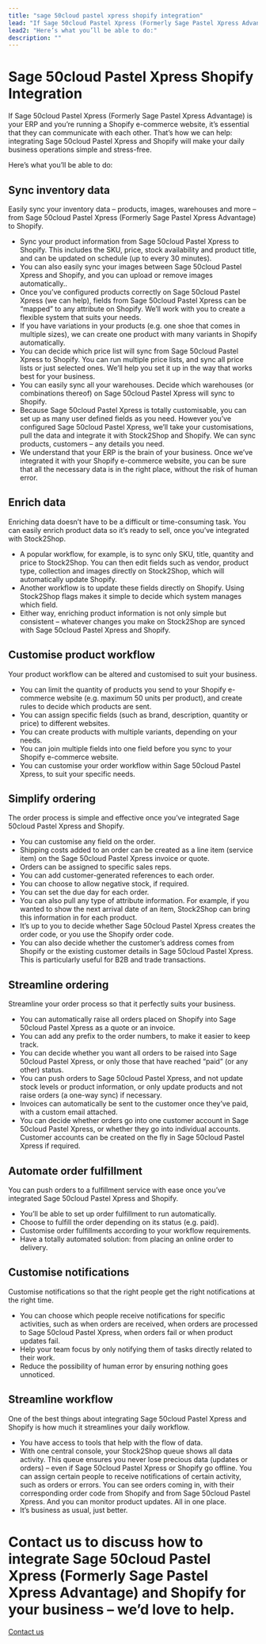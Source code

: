```yaml
---
title: "sage 50cloud pastel xpress shopify integration"
lead: "If Sage 50cloud Pastel Xpress (Formerly Sage Pastel Xpress Advantage) is your ERP and you’re running a Shopify e-commerce website, it’s essential that they can communicate with each other. That’s how we can help: integrating Sage 50cloud Pastel Xpress and Shopify will make your daily business operations simple and stress-free."
lead2: "Here’s what you’ll be able to do:"
description: ""
---
```


Sage 50cloud Pastel Xpress Shopify Integration
==============================================

If Sage 50cloud Pastel Xpress (Formerly Sage Pastel Xpress Advantage) is your ERP and you’re running a Shopify e-commerce website, it’s essential that they can communicate with each other. That’s how we can help: integrating Sage 50cloud Pastel Xpress and Shopify will make your daily business operations simple and stress-free.  
  
Here’s what you’ll be able to do:

Sync inventory data
-------------------

Easily sync your inventory data – products, images, warehouses and more – from Sage 50cloud Pastel Xpress (Formerly Sage Pastel Xpress Advantage) to Shopify.

*   Sync your product information from Sage 50cloud Pastel Xpress to Shopify. This includes the SKU, price, stock availability and product title, and can be updated on schedule (up to every 30 minutes).
*   You can also easily sync your images between Sage 50cloud Pastel Xpress and Shopify, and you can upload or remove images automatically..
*   Once you’ve configured products correctly on Sage 50cloud Pastel Xpress (we can help), fields from Sage 50cloud Pastel Xpress can be “mapped” to any attribute on Shopify. We’ll work with you to create a flexible system that suits your needs.
*   If you have variations in your products (e.g. one shoe that comes in multiple sizes), we can create one product with many variants in Shopify automatically.
*   You can decide which price list will sync from Sage 50cloud Pastel Xpress to Shopify. You can run multiple price lists, and sync all price lists or just selected ones. We’ll help you set it up in the way that works best for your business.
*   You can easily sync all your warehouses. Decide which warehouses (or combinations thereof) on Sage 50cloud Pastel Xpress will sync to Shopify.
*   Because Sage 50cloud Pastel Xpress is totally customisable, you can set up as many user defined fields as you need. However you’ve configured Sage 50cloud Pastel Xpress, we’ll take your customisations, pull the data and integrate it with Stock2Shop and Shopify. We can sync products, customers – any details you need.
*   We understand that your ERP is the brain of your business. Once we’ve integrated it with your Shopify e-commerce website, you can be sure that all the necessary data is in the right place, without the risk of human error.

Enrich data
-----------

Enriching data doesn’t have to be a difficult or time-consuming task. You can easily enrich product data so it’s ready to sell, once you’ve integrated with Stock2Shop.

*   A popular workflow, for example, is to sync only SKU, title, quantity and price to Stock2Shop. You can then edit fields such as vendor, product type, collection and images directly on Stock2Shop, which will automatically update Shopify.
*   Another workflow is to update these fields directly on Shopify. Using Stock2Shop flags makes it simple to decide which system manages which field.
*   Either way, enriching product information is not only simple but consistent – whatever changes you make on Stock2Shop are synced with Sage 50cloud Pastel Xpress and Shopify.

Customise product workflow
--------------------------

Your product workflow can be altered and customised to suit your business.

*   You can limit the quantity of products you send to your Shopify e-commerce website (e.g. maximum 50 units per product), and create rules to decide which products are sent.
*   You can assign specific fields (such as brand, description, quantity or price) to different websites.
*   You can create products with multiple variants, depending on your needs.
*   You can join multiple fields into one field before you sync to your Shopify e-commerce website.
*   You can customise your order workflow within Sage 50cloud Pastel Xpress, to suit your specific needs.

Simplify ordering
-----------------

The order process is simple and effective once you’ve integrated Sage 50cloud Pastel Xpress and Shopify.

*   You can customise any field on the order.
*   Shipping costs added to an order can be created as a line item (service item) on the Sage 50cloud Pastel Xpress invoice or quote.
*   Orders can be assigned to specific sales reps.
*   You can add customer-generated references to each order.
*   You can choose to allow negative stock, if required.
*   You can set the due day for each order.
*   You can also pull any type of attribute information. For example, if you wanted to show the next arrival date of an item, Stock2Shop can bring this information in for each product.
*   It’s up to you to decide whether Sage 50cloud Pastel Xpress creates the order code, or you use the Shopify order code.
*   You can also decide whether the customer’s address comes from Shopify or the existing customer details in Sage 50cloud Pastel Xpress. This is particularly useful for B2B and trade transactions.

Streamline ordering
-------------------

Streamline your order process so that it perfectly suits your business.

*   You can automatically raise all orders placed on Shopify into Sage 50cloud Pastel Xpress as a quote or an invoice.
*   You can add any prefix to the order numbers, to make it easier to keep track.
*   You can decide whether you want all orders to be raised into Sage 50cloud Pastel Xpress, or only those that have reached “paid” (or any other) status.
*   You can push orders to Sage 50cloud Pastel Xpress, and not update stock levels or product information, or only update products and not raise orders (a one-way sync) if necessary.
*   Invoices can automatically be sent to the customer once they’ve paid, with a custom email attached.
*   You can decide whether orders go into one customer account in Sage 50cloud Pastel Xpress, or whether they go into individual accounts. Customer accounts can be created on the fly in Sage 50cloud Pastel Xpress if required.

Automate order fulfillment
--------------------------

You can push orders to a fulfillment service with ease once you’ve integrated Sage 50cloud Pastel Xpress and Shopify.

*   You’ll be able to set up order fulfillment to run automatically.
*   Choose to fulfill the order depending on its status (e.g. paid).
*   Customise order fulfillments according to your workflow requirements.
*   Have a totally automated solution: from placing an online order to delivery.

Customise notifications
-----------------------

Customise notifications so that the right people get the right notifications at the right time.

*   You can choose which people receive notifications for specific activities, such as when orders are received, when orders are processed to Sage 50cloud Pastel Xpress, when orders fail or when product updates fail.
*   Help your team focus by only notifying them of tasks directly related to their work.
*   Reduce the possibility of human error by ensuring nothing goes unnoticed.

Streamline workflow
-------------------

One of the best things about integrating Sage 50cloud Pastel Xpress and Shopify is how much it streamlines your daily workflow.

*   You have access to tools that help with the flow of data.
*   With one central console, your Stock2Shop queue shows all data activity. This queue ensures you never lose precious data (updates or orders) – even if Sage 50cloud Pastel Xpress or Shopify go offline. You can assign certain people to receive notifications of certain activity, such as orders or errors. You can see orders coming in, with their corresponding order code from Shopify and from Sage 50cloud Pastel Xpress. And you can monitor product updates. All in one place.
*   It’s business as usual, just better.

Contact us to discuss how to integrate Sage 50cloud Pastel Xpress (Formerly Sage Pastel Xpress Advantage) and Shopify for your business – we’d love to help.
============================================================================================================================================================

[Contact us](/contact-us "Contact Stock2Shop")